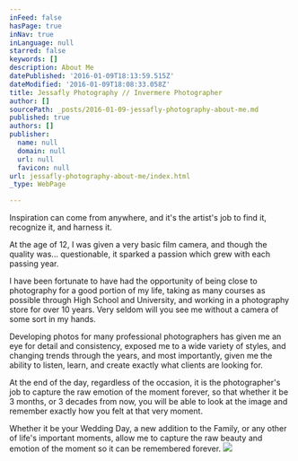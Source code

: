 ```yaml
---
inFeed: false
hasPage: true
inNav: true
inLanguage: null
starred: false
keywords: []
description: About Me
datePublished: '2016-01-09T18:13:59.515Z'
dateModified: '2016-01-09T18:08:33.058Z'
title: Jessafly Photography // Invermere Photographer
author: []
sourcePath: _posts/2016-01-09-jessafly-photography-about-me.md
published: true
authors: []
publisher:
  name: null
  domain: null
  url: null
  favicon: null
url: jessafly-photography-about-me/index.html
_type: WebPage

---
```

Inspiration can come from anywhere, and it's the artist's job to find it, recognize it, and harness it.

At the age of 12, I was given a very basic film camera, and though the quality was... questionable, it sparked a passion which grew with each passing year.

I have been fortunate to have had the opportunity of being close to photography for a good portion of my life, taking as many courses as possible through High School and University, and working in a photography store for over 10 years.  Very seldom will you see me without a camera of some sort in my hands.

Developing photos for many professional photographers has given me an eye for detail and consistency, exposed me to a wide variety of styles, and changing trends through the years, and most importantly, given me the ability to listen, learn, and create exactly what clients are looking for.

At the end of the day, regardless of the occasion, it is the photographer's job to capture the raw emotion of the moment forever, so that whether it be 3 months, or 3 decades from now, you will be able to look at the image and remember exactly how you felt at that very moment.

Whether it be your Wedding Day, a new addition to the Family, or any other of life's important moments, allow me to capture the raw beauty and emotion of the moment so it can be remembered forever.
![](https://the-grid-user-content.s3-us-west-2.amazonaws.com/0507d41e-8a3b-4c7b-8e60-7eb06f8e96ff.jpg)